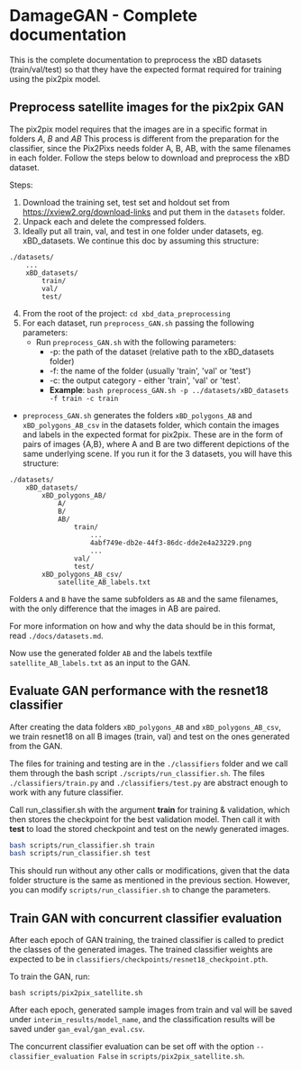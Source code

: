 # DamageGAN - Complete documentation

This is the complete documentation to preprocess the xBD datasets (train/val/test) so that they have the expected format
required for training using the pix2pix model.

## Preprocess satellite images for the pix2pix GAN

The pix2pix model requires that the images are in a specific format in folders _A_, _B_ and _AB_
This process is different from the preparation for the classifier, since the Pix2Pixs needs folder A, B, AB, with the
same filenames in each folder. Follow the steps below to download and preprocess the xBD dataset.

Steps:
1. Download the training set, test set and holdout set from https://xview2.org/download-links and put them in the
`datasets` folder.
2. Unpack each and delete the compressed folders.
3. Ideally put all train, val, and test in one folder under datasets, eg. xBD_datasets. We continue this doc by assuming
this structure:
```
./datasets/
    ...
    xBD_datasets/
        train/
        val/
        test/
```
4. From the root of the project: `cd xbd_data_preprocessing`
5. For each dataset, run `preprocess_GAN.sh` passing the following parameters:
    - Run `preprocess_GAN.sh` with the following parameters:
        - -p: the path of the dataset (relative path to the xBD_datasets folder)
        - -f: the name of the folder (usually 'train', 'val' or 'test')
        - -c: the output category - either 'train', 'val' or 'test'.
        - **Example**: `bash preprocess_GAN.sh -p ../datasets/xBD_datasets -f train -c train`

- `preprocess_GAN.sh` generates the folders `xBD_polygons_AB` and `xBD_polygons_AB_csv` in the datasets folder, which
contain the images and labels in the expected format for pix2pix. These are in the form of pairs of images {A,B},
where A and B are two different depictions of the same underlying scene. If you run it for the 3 datasets, you will have
this structure:

```
./datasets/
    xBD_datasets/
        xBD_polygons_AB/
            A/
            B/
            AB/
                train/
                    ...
                    4abf749e-db2e-44f3-86dc-dde2e4a23229.png
                    ...
                val/
                test/
        xBD_polygons_AB_csv/
            satellite_AB_labels.txt
```
Folders `A` and `B` have the same subfolders as `AB` and the same filenames, with the only difference that the images
in AB are paired.

For more information on how and why the data should be in this format, read `./docs/datasets.md`.

Now use the generated folder `AB` and the labels textfile `satellite_AB_labels.txt` as an input to the GAN.


## Evaluate GAN performance with the resnet18 classifier
After creating the data folders `xBD_polygons_AB` and `xBD_polygons_AB_csv`, we train resnet18 on all B images
(train, val) and test on the ones generated from the GAN.

The files for training and testing are in the `./classifiers` folder and we call them through the bash script
`./scripts/run_classifier.sh`. The files `./classifiers/train.py` and `./classifiers/test.py` are abstract enough
to work with any future classifier.

Call run_classifier.sh with the argument **train** for training & validation, which then stores the checkpoint for the best
validation model. Then call it with **test** to load the stored checkpoint and test on the newly generated images.

```bash
bash scripts/run_classifier.sh train
bash scripts/run_classifier.sh test

```

This should run without any other calls or modifications, given that the data folder structure is the same as mentioned
in the previous section. However, you can modify `scripts/run_classifier.sh` to change the parameters.

## Train GAN with concurrent classifier evaluation

After each epoch of GAN training, the trained classifier is called to predict the classes of the generated images.
The trained classifier weights are expected to be in `classifiers/checkpoints/resnet18_checkpoint.pth`.

To train the GAN, run:
```
bash scripts/pix2pix_satellite.sh
```

After each epoch, generated sample images from train and val will be saved under `interim_results/model_name`, and the
classification results will be saved under `gan_eval/gan_eval.csv`.

The concurrent classifier evaluation can be set off with the option `--classifier_evaluation False` in
`scripts/pix2pix_satellite.sh`.
